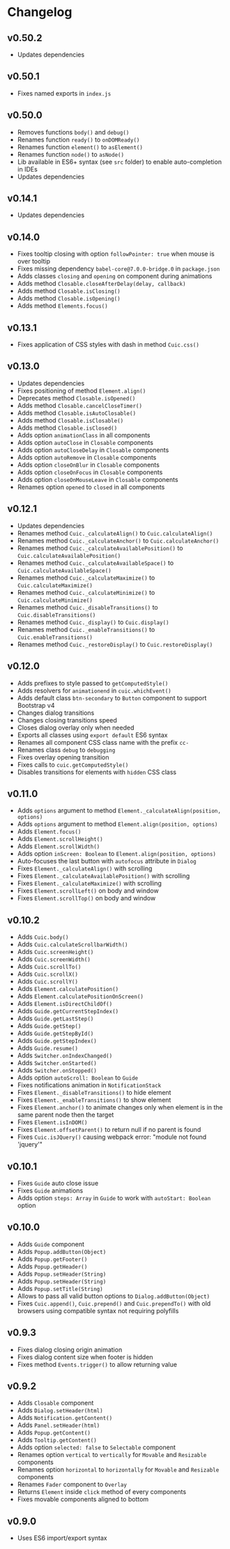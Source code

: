 # Changelog

## v0.50.2
- Updates dependencies

## v0.50.1
- Fixes named exports in `index.js`

## v0.50.0
- Removes functions `body()` and `debug()`
- Renames function `ready()` to `onDOMReady()`
- Renames function `element()` to `asElement()`
- Renames function `node()` to `asNode()`
- Lib available in ES6+ syntax (see `src` folder) to enable auto-completion in IDEs
- Updates dependencies

## v0.14.1
- Updates dependencies

## v0.14.0
- Fixes tooltip closing with option `followPointer: true` when mouse is over tooltip
- Fixes missing dependency `babel-core@7.0.0-bridge.0` in `package.json`
- Adds classes `closing` and `opening` on component during animations
- Adds method `Closable.closeAfterDelay(delay, callback)`
- Adds method `Closable.isClosing()`
- Adds method `Closable.isOpening()`
- Adds method `Elements.focus()`

## v0.13.1
- Fixes application of CSS styles with dash in method `Cuic.css()`

## v0.13.0
- Updates dependencies
- Fixes positioning of method `Element.align()`
- Deprecates method `Closable.isOpened()`
- Adds method `Closable.cancelCloseTimer()`
- Adds method `Closable.isAutoClosable()`
- Adds method `Closable.isClosable()`
- Adds method `Closable.isClosed()`
- Adds option `animationClass` in all components
- Adds option `autoClose` in `Closable` components
- Adds option `autoCloseDelay` in `Closable` components
- Adds option `autoRemove` in `Closable` components
- Adds option `closeOnBlur` in `Closable` components
- Adds option `closeOnFocus` in `Closable` components
- Adds option `closeOnMouseLeave` in `Closable` components
- Renames option `opened` to `closed` in all components

## v0.12.1
- Updates dependencies
- Renames method `Cuic._calculateAlign()` to `Cuic.calculateAlign()`
- Renames method `Cuic._calculateAnchor()` to `Cuic.calculateAnchor()`
- Renames method `Cuic._calculateAvailablePosition()` to `Cuic.calculateAvailablePosition()`
- Renames method `Cuic._calculateAvailableSpace()` to `Cuic.calculateAvailableSpace()`
- Renames method `Cuic._calculateMaximize()` to `Cuic.calculateMaximize()`
- Renames method `Cuic._calculateMinimize()` to `Cuic.calculateMinimize()`
- Renames method `Cuic._disableTransitions()` to `Cuic.disableTransitions()`
- Renames method `Cuic._display()` to `Cuic.display()`
- Renames method `Cuic._enableTransitions()` to `Cuic.enableTransitions()`
- Renames method `Cuic._restoreDisplay()` to `Cuic.restoreDisplay()`

## v0.12.0
- Adds prefixes to style passed to `getComputedStyle()`
- Adds resolvers for `animationend` in `cuic.whichEvent()`
- Adds default class `btn-secondary` to `Button` component to support Bootstrap v4
- Changes dialog transitions
- Changes closing transitions speed
- Closes dialog overlay only when needed
- Exports all classes using `export default` ES6 syntax
- Renames all component CSS class name with the prefix `cc-`
- Renames class `debug` to `debugging`
- Fixes overlay opening transition
- Fixes calls to `cuic.getComputedStyle()`
- Disables transitions for elements with `hidden` CSS class

## v0.11.0
- Adds `options` argument to method `Element._calculateAlign(position, options)`
- Adds `options` argument to method `Element.align(position, options)`
- Adds `Element.focus()`
- Adds `Element.scrollHeight()`
- Adds `Element.scrollWidth()`
- Adds option `inScreen: Boolean` to `Element.align(position, options)`
- Auto-focuses the last button with `autofocus` attribute in `Dialog`
- Fixes `Element._calculateAlign()` with scrolling
- Fixes `Element._calculateAvailablePosition()` with scrolling
- Fixes `Element._calculateMaximize()` with scrolling
- Fixes `Element.scrollLeft()` on body and window
- Fixes `Element.scrollTop()` on body and window

## v0.10.2
- Adds `Cuic.body()`
- Adds `Cuic.calculateScrollbarWidth()`
- Adds `Cuic.screenHeight()`
- Adds `Cuic.screenWidth()`
- Adds `Cuic.scrollTo()`
- Adds `Cuic.scrollX()`
- Adds `Cuic.scrollY()`
- Adds `Element.calculatePosition()`
- Adds `Element.calculatePositionOnScreen()`
- Adds `Element.isDirectChildOf()`
- Adds `Guide.getCurrentStepIndex()`
- Adds `Guide.getLastStep()`
- Adds `Guide.getStep()`
- Adds `Guide.getStepById()`
- Adds `Guide.getStepIndex()`
- Adds `Guide.resume()`
- Adds `Switcher.onIndexChanged()`
- Adds `Switcher.onStarted()`
- Adds `Switcher.onStopped()`
- Adds option `autoScroll: Boolean` to `Guide`
- Fixes notifications animation in `NotificationStack`
- Fixes `Element._disableTransitions()` to hide element
- Fixes `Element._enableTransitions()` to show element
- Fixes `Element.anchor()` to animate changes only when element is in the same parent node then the target
- Fixes `Element.isInDOM()`
- Fixes `Element.offsetParent()` to return null if no parent is found
- Fixes `Cuic.isJQuery()` causing webpack error: "module not found 'jquery'"

## v0.10.1
- Fixes `Guide` auto close issue
- Fixes `Guide` animations
- Adds option `steps: Array` in `Guide` to work with `autoStart: Boolean` option

## v0.10.0
- Adds `Guide` component
- Adds `Popup.addButton(Object)`
- Adds `Popup.getFooter()`
- Adds `Popup.getHeader()`
- Adds `Popup.setHeader(String)`
- Adds `Popup.setHeader(String)`
- Adds `Popup.setTitle(String)`
- Allows to pass all valid button options to `Dialog.addButton(Object)` 
- Fixes `Cuic.append()`, `Cuic.prepend()` and `Cuic.prependTo()` with old browsers using compatible syntax not requiring polyfills

## v0.9.3
- Fixes dialog closing origin animation
- Fixes dialog content size when footer is hidden
- Fixes method `Events.trigger()` to allow returning value

## v0.9.2
- Adds `Closable` component
- Adds `Dialog.setHeader(html)`
- Adds `Notification.getContent()`
- Adds `Panel.setHeader(html)`
- Adds `Popup.getContent()`
- Adds `Tooltip.getContent()`
- Adds option `selected: false` to `Selectable` component
- Renames option `vertical` to `vertically` for `Movable` and `Resizable` components
- Renames option `horizontal` to `horizontally` for `Movable` and `Resizable` components
- Renames `Fader` component to `Overlay`
- Returns `Element` inside `click` method of every components
- Fixes movable components aligned to bottom

## v0.9.0
- Uses ES6 import/export syntax
